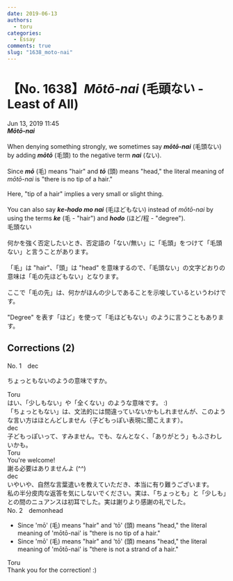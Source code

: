 ```yaml
---
date: 2019-06-13
authors:
  - toru
categories:
  - Essay
comments: true
slug: "1638_moto-nai"
---
```


# 【No. 1638】<strong><em>Mōtō-nai</em></strong> (毛頭ない - Least of All)
<div class="date">Jun 13, 2019 11:45</div>
<div id="post"><div id="body_show_ori">
<strong><em>Mōtō-nai</em></strong><br/><br/>When denying something strongly, we sometimes say <strong><em>mōtō-nai</em></strong> (毛頭ない) by adding <strong><em>mōtō</em></strong> (毛頭) to the negative term <strong><em>nai</em></strong> (ない).<br/><br/>Since <strong><em>mō</em></strong> (毛) means "hair" and <strong><em>tō</em></strong> (頭) means "head," the literal meaning of <em>mōtō-nai</em> is "there is no tip of a hair."<br/><br/>Here, "tip of a hair" implies a very small or slight thing.<br/><br/>You can also say <strong><em>ke-hodo mo nai</em></strong> (毛ほどもない) instead of <em>mōtō-nai</em> by using the terms <strong><em>ke</em></strong> (毛 - "hair") and <strong><em>hodo</em></strong> (ほど/程 - "degree").
</div></div>

<!-- more -->

<div id="post_ja"><div id="body_show_mo">
毛頭ない<br/><br/>何かを強く否定したいとき、否定語の「ない/無い」に「毛頭」をつけて「毛頭ない」と言うことがあります。<br/><br/>「毛」は "hair"、「頭」は "head" を意味するので、「毛頭ない」の文字どおりの意味は「毛の先ほどもない」となります。<br/><br/>ここで「毛の先」は、何かがほんの少しであることを示唆しているというわけです。<br/><br/>"Degree" を表す「ほど」を使って「毛ほどもない」のように言うこともあります。
</div></div>

## Corrections (2)
<div id="block"><div class="first_name"> No. 1　<span class="just_name">dec</span></div><div id="block2">
<p class="comment_small">
 ちょっともないのようの意味ですか。
</p>

</div><div class="name"><span class="just_name">Toru</span><br>
はい、「少しもない」や「全くない」のような意味です。 :)<br/>「ちょっともない」は、文法的には間違っていないかもしれませんが、このような言い方はほとんどしません（子どもっぽい表現に聞こえます）。
</div>
<div class="name"><span class="just_name">dec</span><br>
子どもっぽいって、すみません。でも、なんとなく、「ありがとう」もふさわしいかも。
</div>
<div class="name"><span class="just_name">Toru</span><br>
You're welcome!<br/>謝る必要はありませんよ (^^)
</div>
<div class="name"><span class="just_name">dec</span><br>
いやいや、自然な言葉遣いを教えていただき、本当に有り難うございます。<br/>私の半分皮肉な返答を気にしないでください。実は、「ちょっとも」と「少しも」との間のニュアンスは初耳でした。実は謝りより感謝の礼でした。
</div>
</div>
<div id="block"><div class="first_name"> No. 2　<span class="just_name">demonhead</span></div><div id="block2">
<ul class="correction_field">
<li class="incorrect">Since 'mō' (毛) means "hair" and 'tō' (頭) means "head," the literal meaning of 'mōtō-nai' is "there is no tip of a hair."</li>
<li class="corrected correct">
Since 'mō' (毛) means "hair" and 'tō' (頭) means "head," the literal meaning of 'mōtō-nai' is "there is not a strand of a hair."
</li>
</ul>
</div><div class="name"><span class="just_name">Toru</span><br>
Thank you for the correction! :)
</div>
</div>
